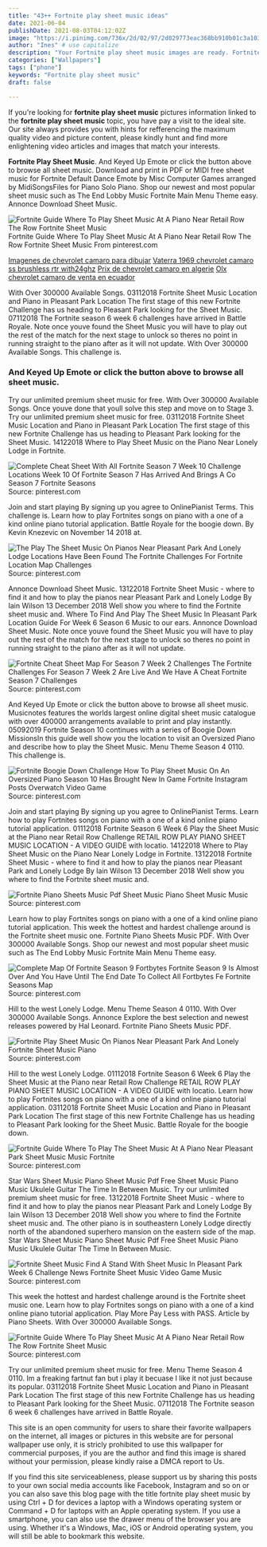 ```yaml
---
title: "43++ Fortnite play sheet music ideas"
date: 2021-06-04
publishDate: 2021-08-03T04:12:02Z
image: "https://i.pinimg.com/736x/2d/02/97/2d029773eac368bb910b01c3a103dad6.jpg"
author: "Ines" # use capitalize
description: "Your Fortnite play sheet music images are ready. Fortnite play sheet music are a topic that is being searched for and liked by netizens now. You can Download the Fortnite play sheet music files here. Get all free photos and vectors."
categories: ["Wallpapers"]
tags: ["phone"]
keywords: "Fortnite play sheet music"
draft: false

---
```


If you're looking for **fortnite play sheet music** pictures information linked to the **fortnite play sheet music** topic, you have pay a visit to the ideal  site.  Our site always  provides you with  hints  for refferencing  the maximum  quality video and picture  content, please kindly hunt and find more enlightening video articles and images  that match your interests.

**Fortnite Play Sheet Music**. And Keyed Up Emote or click the button above to browse all sheet music. Download and print in PDF or MIDI free sheet music for Fortnite Default Dance Emote by Misc Computer Games arranged by MidiSongsFiles for Piano Solo Piano. Shop our newest and most popular sheet music such as The End Lobby Music Fortnite Main Menu Theme easy. Annonce Download Sheet Music.

![Fortnite Guide Where To Play Sheet Music At A Piano Near Retail Row The Row Fortnite Sheet Music](https://i.pinimg.com/736x/2d/02/97/2d029773eac368bb910b01c3a103dad6.jpg "Fortnite Guide Where To Play Sheet Music At A Piano Near Retail Row The Row Fortnite Sheet Music")
Fortnite Guide Where To Play Sheet Music At A Piano Near Retail Row The Row Fortnite Sheet Music From pinterest.com

[Imagenes de chevrolet camaro para dibujar](/imagenes-de-chevrolet-camaro-para-dibujar/)
[Vaterra 1969 chevrolet camaro ss brushless rtr with24ghz](/vaterra-1969-chevrolet-camaro-ss-brushless-rtr-with24ghz/)
[Prix de chevrolet camaro en algerie](/prix-de-chevrolet-camaro-en-algerie/)
[Olx chevrolet camaro de venta en ecuador](/olx-chevrolet-camaro-de-venta-en-ecuador/)

With Over 300000 Available Songs. 03112018 Fortnite Sheet Music Location and Piano in Pleasant Park Location The first stage of this new Fortnite Challenge has us heading to Pleasant Park looking for the Sheet Music. 07112018 The Fortnite season 6 week 6 challenges have arrived in Battle Royale. Note once youve found the Sheet Music you will have to play out the rest of the match for the next stage to unlock so theres no point in running straight to the piano after as it will not update. With Over 300000 Available Songs. This challenge is.

### And Keyed Up Emote or click the button above to browse all sheet music.

Try our unlimited premium sheet music for free. With Over 300000 Available Songs. Once youve done that youll solve this step and move on to Stage 3. Try our unlimited premium sheet music for free. 03112018 Fortnite Sheet Music Location and Piano in Pleasant Park Location The first stage of this new Fortnite Challenge has us heading to Pleasant Park looking for the Sheet Music. 14122018 Where to Play Sheet Music on the Piano Near Lonely Lodge in Fortnite.


![Complete Cheat Sheet With All Fortnite Season 7 Week 10 Challenge Locations Week 10 Of Fortnite Season 7 Has Arrived And Brings A Co Season 7 Fortnite Seasons](https://i.pinimg.com/originals/8c/d3/47/8cd3477713598d1a2ffb381385fb4af6.jpg "Complete Cheat Sheet With All Fortnite Season 7 Week 10 Challenge Locations Week 10 Of Fortnite Season 7 Has Arrived And Brings A Co Season 7 Fortnite Seasons")
Source: pinterest.com

Join and start playing By signing up you agree to OnlinePianist Terms. This challenge is. Learn how to play Fortnites songs on piano with a one of a kind online piano tutorial application. Battle Royale for the boogie down. By Kevin Knezevic on November 14 2018 at.

![The Play The Sheet Music On Pianos Near Pleasant Park And Lonely Lodge Locations Have Been Found The Fortnite Challenges For Fortnite Location Map Challenges](https://i.pinimg.com/originals/46/c2/58/46c258a1fdd6dc014537d285307479ca.jpg "The Play The Sheet Music On Pianos Near Pleasant Park And Lonely Lodge Locations Have Been Found The Fortnite Challenges For Fortnite Location Map Challenges")
Source: pinterest.com

Annonce Download Sheet Music. 13122018 Fortnite Sheet Music - where to find it and how to play the pianos near Pleasant Park and Lonely Lodge By Iain Wilson 13 December 2018 Well show you where to find the Fortnite sheet music and. Where To Find And Play The Sheet Music In Pleasant Park Location Guide For Week 6 Season 6 Music to our ears. Annonce Download Sheet Music. Note once youve found the Sheet Music you will have to play out the rest of the match for the next stage to unlock so theres no point in running straight to the piano after as it will not update.

![Fortnite Cheat Sheet Map For Season 7 Week 2 Challenges The Fortnite Challenges For Season 7 Week 2 Are Live And We Have A Cheat Fortnite Season 7 Challenges](https://i.pinimg.com/originals/3f/64/c4/3f64c4f8b488de491bbffef7afbdb62e.jpg "Fortnite Cheat Sheet Map For Season 7 Week 2 Challenges The Fortnite Challenges For Season 7 Week 2 Are Live And We Have A Cheat Fortnite Season 7 Challenges")
Source: pinterest.com

And Keyed Up Emote or click the button above to browse all sheet music. Musicnotes features the worlds largest online digital sheet music catalogue with over 400000 arrangements available to print and play instantly. 05092019 Fortnite Season 10 continues with a series of Boogie Down MissionsIn this guide well show you the location to visit an Oversized Piano and describe how to play the Sheet Music. Menu Theme Season 4 0110. This challenge is.

![Fortnite Boogie Down Challenge How To Play Sheet Music On An Oversized Piano Season 10 Has Brought New In Game Fortnite Instagram Posts Overwatch Video Game](https://i.pinimg.com/originals/27/30/b5/2730b5d84c2d8d48d697b1f0d18abf95.jpg "Fortnite Boogie Down Challenge How To Play Sheet Music On An Oversized Piano Season 10 Has Brought New In Game Fortnite Instagram Posts Overwatch Video Game")
Source: pinterest.com

Join and start playing By signing up you agree to OnlinePianist Terms. Learn how to play Fortnites songs on piano with a one of a kind online piano tutorial application. 01112018 Fortnite Season 6 Week 6 Play the Sheet Music at the Piano near Retail Row Challenge RETAIL ROW PLAY PIANO SHEET MUSIC LOCATION - A VIDEO GUIDE with locatio. 14122018 Where to Play Sheet Music on the Piano Near Lonely Lodge in Fortnite. 13122018 Fortnite Sheet Music - where to find it and how to play the pianos near Pleasant Park and Lonely Lodge By Iain Wilson 13 December 2018 Well show you where to find the Fortnite sheet music and.

![Fortnite Piano Sheets Music Pdf Sheet Music Piano Sheet Music Music](https://i.pinimg.com/originals/74/53/a3/7453a3e24b57ce374a2a663e05a11a6f.png "Fortnite Piano Sheets Music Pdf Sheet Music Piano Sheet Music Music")
Source: pinterest.com

Learn how to play Fortnites songs on piano with a one of a kind online piano tutorial application. This week the hottest and hardest challenge around is the Fortnite sheet music one. Fortnite Piano Sheets Music PDF. With Over 300000 Available Songs. Shop our newest and most popular sheet music such as The End Lobby Music Fortnite Main Menu Theme easy.

![Complete Map Of Fortnite Season 9 Fortbytes Fortnite Season 9 Is Almost Over And You Have Until The End Date To Collect All Fortbytes Fe Fortnite Seasons Map](https://i.pinimg.com/originals/fa/64/35/fa6435cbd000095bb137ca5107af2e9d.jpg "Complete Map Of Fortnite Season 9 Fortbytes Fortnite Season 9 Is Almost Over And You Have Until The End Date To Collect All Fortbytes Fe Fortnite Seasons Map")
Source: pinterest.com

Hill to the west Lonely Lodge. Menu Theme Season 4 0110. With Over 300000 Available Songs. Annonce Explore the best selection and newest releases powered by Hal Leonard. Fortnite Piano Sheets Music PDF.

![Fortnite Play Sheet Music On Pianos Near Pleasant Park And Lonely Fortnite Sheet Music Piano](https://i.pinimg.com/564x/7c/c2/7e/7cc27e40ceb5fa04ae5511795bab4325.jpg "Fortnite Play Sheet Music On Pianos Near Pleasant Park And Lonely Fortnite Sheet Music Piano")
Source: pinterest.com

Hill to the west Lonely Lodge. 01112018 Fortnite Season 6 Week 6 Play the Sheet Music at the Piano near Retail Row Challenge RETAIL ROW PLAY PIANO SHEET MUSIC LOCATION - A VIDEO GUIDE with locatio. Learn how to play Fortnites songs on piano with a one of a kind online piano tutorial application. 03112018 Fortnite Sheet Music Location and Piano in Pleasant Park Location The first stage of this new Fortnite Challenge has us heading to Pleasant Park looking for the Sheet Music. Battle Royale for the boogie down.

![Fortnite Guide Where To Play The Sheet Music At A Piano Near Pleasant Park Sheet Music Music Fortnite](https://i.pinimg.com/736x/09/5e/14/095e14c54faa610ef6138adc348361e0.jpg "Fortnite Guide Where To Play The Sheet Music At A Piano Near Pleasant Park Sheet Music Music Fortnite")
Source: pinterest.com

Star Wars Sheet Music Piano Sheet Music Pdf Free Sheet Music Piano Music Ukulele Guitar The Time In Between Music. Try our unlimited premium sheet music for free. 13122018 Fortnite Sheet Music - where to find it and how to play the pianos near Pleasant Park and Lonely Lodge By Iain Wilson 13 December 2018 Well show you where to find the Fortnite sheet music and. The other piano is in southeastern Lonely Lodge directly north of the abandoned superhero mansion on the eastern side of the map. Star Wars Sheet Music Piano Sheet Music Pdf Free Sheet Music Piano Music Ukulele Guitar The Time In Between Music.

![Fortnite Sheet Music Find A Stand With Sheet Music In Pleasant Park Week 6 Challenge News Fortnite Sheet Music Video Game Music](https://i.pinimg.com/736x/cc/bd/b1/ccbdb1b3db993f86001bc3cb8ba7dc81.jpg "Fortnite Sheet Music Find A Stand With Sheet Music In Pleasant Park Week 6 Challenge News Fortnite Sheet Music Video Game Music")
Source: pinterest.com

This week the hottest and hardest challenge around is the Fortnite sheet music one. Learn how to play Fortnites songs on piano with a one of a kind online piano tutorial application. Play More Pay Less with PASS. Article by Piano Sheets. With Over 300000 Available Songs.

![Fortnite Guide Where To Play Sheet Music At A Piano Near Retail Row The Row Fortnite Sheet Music](https://i.pinimg.com/736x/2d/02/97/2d029773eac368bb910b01c3a103dad6.jpg "Fortnite Guide Where To Play Sheet Music At A Piano Near Retail Row The Row Fortnite Sheet Music")
Source: pinterest.com

Try our unlimited premium sheet music for free. Menu Theme Season 4 0110. Im a freaking fartnut fan but i play it becuase I like it not just because its popular. 03112018 Fortnite Sheet Music Location and Piano in Pleasant Park Location The first stage of this new Fortnite Challenge has us heading to Pleasant Park looking for the Sheet Music. 07112018 The Fortnite season 6 week 6 challenges have arrived in Battle Royale.

This site is an open community for users to share their favorite wallpapers on the internet, all images or pictures in this website are for personal wallpaper use only, it is stricly prohibited to use this wallpaper for commercial purposes, if you are the author and find this image is shared without your permission, please kindly raise a DMCA report to Us.

If you find this site serviceableness, please support us by sharing this posts to your own social media accounts like Facebook, Instagram and so on or you can also save this blog page with the title fortnite play sheet music by using Ctrl + D for devices a laptop with a Windows operating system or Command + D for laptops with an Apple operating system. If you use a smartphone, you can also use the drawer menu of the browser you are using. Whether it's a Windows, Mac, iOS or Android operating system, you will still be able to bookmark this website.
